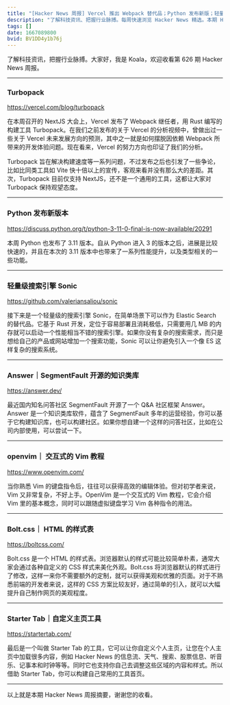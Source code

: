 ```yaml
---
title: "[Hacker News 周报] Vercel 推出 Webpack 替代品；Python 发布新版；轻量级搜索引擎 Sonic"
description: "了解科技资讯、把握行业脉搏。每周快速浏览 Hacker News 精选。本期 Hacker Newsletter 地址：https://mailchi.mp/hackernewsletter/626"
tags: []
date: 1667089800
bvid: BV1DD4y1b76j
---
```

了解科技资讯，把握行业脉搏。大家好，我是 Koala，欢迎收看第 626 期 Hacker News 周报。



---

### Turbopack
https://vercel.com/blog/turbopack

在本周召开的 NextJS 大会上，Vercel 发布了 Webpack 继任者，用 Rust 编写的构建工具 Turbopack。在我们之前发布的关于 Vercel 的分析视频中，曾做出过一些关于 Vercel 未来发展方向的预测，其中之一就是如何摆脱因依赖 Webpack 所带来的开发体验问题。现在看来，Vercel 的努力方向也印证了我们的分析。

Turbopack 旨在解决构建速度等一系列问题，不过发布之后也引发了一些争论，比如比同类工具如 Vite 快十倍以上的宣传，客观来看并没有那么大的差距。其次，Turbopack 目前仅支持 NextJS，还不是一个通用的工具，这都让大家对 Turbopack 保持观望态度。

---

### Python 发布新版本

https://discuss.python.org/t/python-3-11-0-final-is-now-available/20291

本周 Python 也发布了 3.11 版本。自从 Python 进入 3 的版本之后，进展是比较快速的，并且在本次的 3.11 版本中也带来了一系列性能提升，以及类型相关的一些功能。

---

### 轻量级搜索引擎 Sonic

https://github.com/valeriansaliou/sonic

接下来是一个轻量级的搜索引擎 Sonic，在简单场景下可以作为 Elastic Search 的替代品。它基于 Rust 开发，定位于容易部署且消耗极低，只需要用几 MB 的内存就可以启动一个性能相当不错的搜索引擎。如果你没有复杂的搜索需求，而只是想给自己的产品或网站增加一个搜索功能，Sonic 可以让你避免引入一个像 ES 这样复杂的搜索系统。

---

### Answer｜SegmentFault 开源的知识类库

https://answer.dev/

最近国内知名问答社区 SegmentFault 开源了一个 Q&A 社区框架 Answer。Answer 是一个知识类库软件，蕴含了 SegmentFault 多年的运营经验，你可以基于它构建知识库，也可以构建社区。如果你想自建一个这样的问答社区，比如在公司内部使用，可以尝试一下。

---

### openvim｜ 交互式的 Vim 教程

https://www.openvim.com/

当你熟悉 Vim 的键盘指令后，往往可以获得高效的编辑体验。但对初学者来说，Vim 又非常复杂，不好上手。OpenVim 是一个交互式的 Vim 教程，它会介绍 Vim 里的基本概念，同时可以跟随虚拟键盘学习 Vim 各种指令的用法。

---

### Bolt.css｜ HTML 的样式表

https://boltcss.com/

Bolt.css 是一个 HTML 的样式表。浏览器默认的样式可能比较简单朴素，通常大家会通过各种自定义的 CSS 样式来美化外观。Bolt.css 将浏览器默认的样式进行了修改，这样一来你不需要额外的定制，就可以获得美观和优雅的页面。对于不熟悉前端的开发者来说，这样的 CSS 方案比较友好，通过简单的引入，就可以大幅提升自己制作网页的美观程度。

---

### Starter Tab｜自定义主页工具

https://startertab.com/

最后是一个叫做 Starter Tab 的工具，它可以让你自定义个人主页，让您在个人主页中加载很多内容，例如 Hacker News 的信息流、天气、搜索、股票信息、听音乐、记事本和时钟等等。同时它也支持你自己去调整这些区域的内容和样式。所以借助 Starter Tab，你可以构建自己常用的工具首页。

---

以上就是本期 Hacker News 周报摘要，谢谢您的收看。

